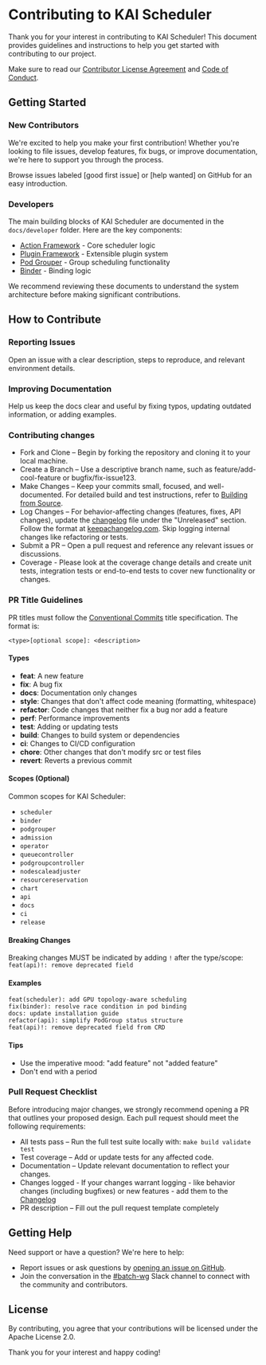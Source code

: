# Contributing to KAI Scheduler

Thank you for your interest in contributing to KAI Scheduler! This document provides guidelines and instructions to help you get started with contributing to our project.

Make sure to read our [Contributor License Agreement](CLA.md) and [Code of Conduct](code_of_conduct.md).

## Getting Started
### New Contributors
We're excited to help you make your first contribution! Whether you're looking to file issues, develop features, fix bugs, or improve documentation, we're here to support you through the process.

Browse issues labeled [good first issue] or [help wanted] on GitHub for an easy introduction.

### Developers
The main building blocks of KAI Scheduler are documented in the `docs/developer` folder. Here are the key components:
- [Action Framework](docs/developer/action-framework.md) - Core scheduler logic
- [Plugin Framework](docs/developer/plugin-framework.md) - Extensible plugin system
- [Pod Grouper](docs/developer/pod-grouper.md) - Group scheduling functionality
- [Binder](docs/developer/binder.md) - Binding logic

We recommend reviewing these documents to understand the system architecture before making significant contributions.

## How to Contribute
### Reporting Issues
Open an issue with a clear description, steps to reproduce, and relevant environment details.

### Improving Documentation
Help us keep the docs clear and useful by fixing typos, updating outdated information, or adding examples.

### Contributing changes
- Fork and Clone – Begin by forking the repository and cloning it to your local machine.
- Create a Branch – Use a descriptive branch name, such as feature/add-cool-feature or bugfix/fix-issue123.
- Make Changes – Keep your commits small, focused, and well-documented. For detailed build and test instructions, refer to [Building from Source](docs/developer/building-from-source.md).
- Log Changes – For behavior-affecting changes (features, fixes, API changes), update the [changelog](CHANGELOG.md) file under the "Unreleased" section. Follow the format at [keepachangelog.com](https://keepachangelog.com/en/1.1.0/). Skip logging internal changes like refactoring or tests.
- Submit a PR – Open a pull request and reference any relevant issues or discussions.
- Coverage - Please look at the coverage change details and create unit tests, integration tests or end-to-end tests to cover new functionality or changes.

### PR Title Guidelines

PR titles must follow the [Conventional Commits](https://www.conventionalcommits.org/) title specification. The format is:

```
<type>[optional scope]: <description>
```

#### Types

- **feat**: A new feature
- **fix**: A bug fix
- **docs**: Documentation only changes
- **style**: Changes that don't affect code meaning (formatting, whitespace)
- **refactor**: Code changes that neither fix a bug nor add a feature
- **perf**: Performance improvements
- **test**: Adding or updating tests
- **build**: Changes to build system or dependencies
- **ci**: Changes to CI/CD configuration
- **chore**: Other changes that don't modify src or test files
- **revert**: Reverts a previous commit

#### Scopes (Optional)

Common scopes for KAI Scheduler:
- `scheduler`
- `binder`
- `podgrouper`
- `admission`
- `operator`
- `queuecontroller`
- `podgroupcontroller`
- `nodescaleadjuster`
- `resourcereservation`
- `chart`
- `api`
- `docs`
- `ci`
- `release`

#### Breaking Changes

Breaking changes MUST be indicated by adding `!` after the type/scope: `feat(api)!: remove deprecated field`

#### Examples

```
feat(scheduler): add GPU topology-aware scheduling
fix(binder): resolve race condition in pod binding
docs: update installation guide
refactor(api): simplify PodGroup status structure
feat(api)!: remove deprecated field from CRD
```

#### Tips

- Use the imperative mood: "add feature" not "added feature"
- Don't end with a period

### Pull Request Checklist

Before introducing major changes, we strongly recommend opening a PR that outlines your proposed design.
Each pull request should meet the following requirements:
- All tests pass – Run the full test suite locally with: `make build validate test`
- Test coverage – Add or update tests for any affected code.
- Documentation – Update relevant documentation to reflect your changes.
- Changes logged - If your changes warrant logging - like behavior changes (including bugfixes) or new features - add them to the [Changelog](CHANGELOG.md)
- PR description – Fill out the pull request template completely

## Getting Help
Need support or have a question? We're here to help:
- Report issues or ask questions by [opening an issue on GitHub](https://github.com/NVIDIA/KAI-Scheduler/issues).
- Join the conversation in the [#batch-wg](https://cloud-native.slack.com/archives/C02Q5DFF3MM) Slack channel to connect with the community and contributors.

## License
By contributing, you agree that your contributions will be licensed under the Apache License 2.0.

Thank you for your interest and happy coding!

